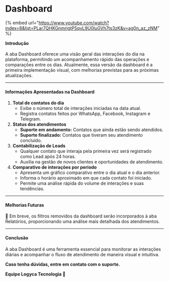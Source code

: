 # Dashboard

{% embed url="https://www.youtube.com/watch?index=8&list=PLar7QHKGnmrigtP5qvL9U0luGVh7ts3zK&v=ag0n_az_zNM" %}

**Introdução**\
\
A aba Dashboard oferece uma visão geral das interações do dia na plataforma, permitindo um acompanhamento rápido das operações e comparações entre os dias. Atualmente, essa versão da dashboard é a primeira implementação visual, com melhorias previstas para as próximas atualizações.

***

#### Informações Apresentadas na Dashboard

1. **Total de contatos do dia**
   * Exibe o número total de interações iniciadas na data atual.
   * Registra contatos feitos por WhatsApp, Facebook, Instagram e Telegram.
2. **Status dos atendimentos**
   * **Suporte em andamento:** Contatos que ainda estão sendo atendidos.
   * **Suporte finalizado:** Contatos que tiveram seu atendimento concluído.
3. **Contabilização de Leads**
   * Qualquer contato que interaja pela primeira vez será registrado como Lead após 24 horas.
   * Auxilia na gestão de novos clientes e oportunidades de atendimento.
4. **Comparativo de interações por período**
   * Apresenta um gráfico comparativo entre o dia atual e o dia anterior.
   * Informa o horário aproximado em que cada contato foi iniciado.
   * Permite uma análise rápida do volume de interações e suas tendências.

***

#### Melhorias Futuras

📌 Em breve, os filtros removidos da dashboard serão incorporados à aba Relatórios, proporcionando uma análise mais detalhada dos atendimentos.

***

#### Conclusão

A aba Dashboard é uma ferramenta essencial para monitorar as interações diárias e acompanhar o fluxo de atendimento de maneira visual e intuitiva.

**Caso tenha dúvidas, entre em contato com o suporte.**

**Equipe Logyca Tecnologia 🚀**
